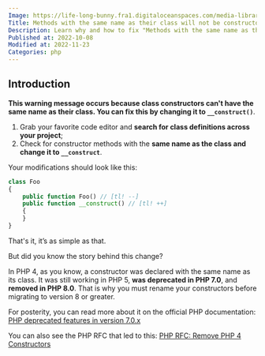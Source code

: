 ```yaml
---
Image: https://life-long-bunny.fra1.digitaloceanspaces.com/media-library/production/11/guy-coding-3_lpz0qy.jpg
Title: Methods with the same name as their class will not be constructors in a future version of PHP
Description: Learn why and how to fix "Methods with the same name as their class will not be constructors in a future version of PHP" warnings.
Published at: 2022-10-08
Modified at: 2022-11-23
Categories: php
---
```


## Introduction

**This warning message occurs because class constructors can't have the same name as their class. You can fix this by changing it to `__construct()`**.

1. Grab your favorite code editor and **search for class definitions across your project**;
2. Check for constructor methods with the **same name as the class and change it to `__construct`**.

Your modifications should look like this:

```php
class Foo
{
    public function Foo() // [tl! --]
    public function __construct() // [tl! ++]
    {
    }
}
```

That's it, it’s as simple as that.

But did you know the story behind this change?

In PHP 4, as you know, a constructor was declared with the same name as its class. It was still working in PHP 5, **was deprecated in PHP 7.0**, and **removed in PHP 8.0**. That is why you must rename your constructors before migrating to version 8 or greater.

For posterity, you can read more about it on the official PHP documentation: [PHP deprecated features in version 7.0.x](https://www.php.net/manual/en/migration70.deprecated.php#migration70.deprecated.php4-constructors)

You can also see the PHP RFC that led to this: [PHP RFC: Remove PHP 4 Constructors](https://wiki.php.net/rfc/remove_php4_constructors)

